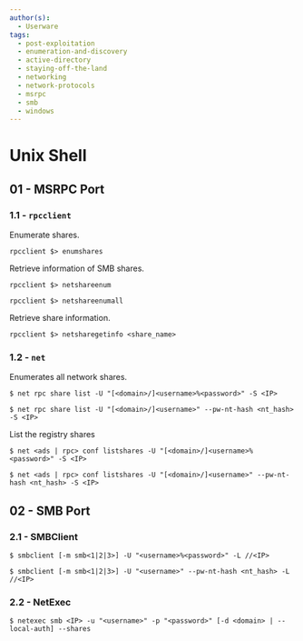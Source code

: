 ```yaml
---
author(s):
  - Userware
tags:
  - post-exploitation
  - enumeration-and-discovery
  - active-directory
  - staying-off-the-land
  - networking
  - network-protocols
  - msrpc
  - smb
  - windows
---
```

# Unix Shell

## 01 - MSRPC Port

### 1.1 - `rpcclient`

Enumerate shares.

```
rpcclient $> enumshares
```

Retrieve information of SMB shares.

```
rpcclient $> netshareenum

rpcclient $> netshareenumall
```

Retrieve share information.

```
rpcclient $> netsharegetinfo <share_name>
```

### 1.2 - `net`

Enumerates all network shares.

```
$ net rpc share list -U "[<domain>/]<username>%<password>" -S <IP>

$ net rpc share list -U "[<domain>/]<username>" --pw-nt-hash <nt_hash> -S <IP>
```

List the registry shares

```
$ net <ads | rpc> conf listshares -U "[<domain>/]<username>%<password>" -S <IP>

$ net <ads | rpc> conf listshares -U "[<domain>/]<username>" --pw-nt-hash <nt_hash> -S <IP>
```

## 02 - SMB Port

### 2.1 - SMBClient

```
$ smbclient [-m smb<1|2|3>] -U "<username>%<password>" -L //<IP>

$ smbclient [-m smb<1|2|3>] -U "<username>" --pw-nt-hash <nt_hash> -L //<IP>
```

### 2.2 - NetExec

```
$ netexec smb <IP> -u "<username>" -p "<password>" [-d <domain> | --local-auth] --shares
```